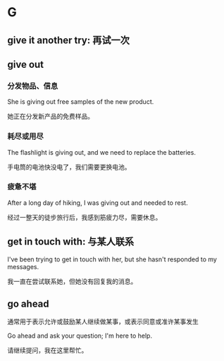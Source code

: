 # G

## give it another try: 再试一次

## give out

### 分发物品、信息

She is giving out free samples of the new product.

她正在分发新产品的免费样品。

### 耗尽或用尽

The flashlight is giving out, and we need to replace the batteries.

手电筒的电池快没电了，我们需要更换电池。

### 疲惫不堪

After a long day of hiking, I was giving out and needed to rest.

经过一整天的徒步旅行后，我感到筋疲力尽，需要休息。

## get in touch with: 与某人联系

I've been trying to get in touch with her, but she hasn't responded to my messages.

我一直在尝试联系她，但她没有回复我的消息。

## go ahead

通常用于表示允许或鼓励某人继续做某事，或表示同意或准许某事发生

Go ahead and ask your question; I'm here to help.

请继续提问，我在这里帮忙。